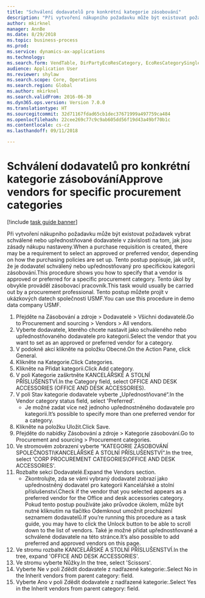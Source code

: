 ```yaml
--- 
title: "Schválení dodavatelů pro konkrétní kategorie zásobování"
description: "Při vytvoření nákupního požadavku může být existovat požadavek vybrat schválené nebo upřednostňované dodavatele v závislosti na tom, jak jsou zásady nákupu nastaveny."
author: mkirknel
manager: AnnBe
ms.date: 8/29/2018
ms.topic: business-process
ms.prod: 
ms.service: dynamics-ax-applications
ms.technology: 
ms.search.form: VendTable, DirPartyEcoResCategory, EcoResCategorySingleLookup, ProcCategoryHierarchyManagement
audience: Application User
ms.reviewer: shylaw
ms.search.scope: Core, Operations
ms.search.region: Global
ms.author: mkirknel
ms.search.validFrom: 2016-06-30
ms.dyn365.ops.version: Version 7.0.0
ms.translationtype: HT
ms.sourcegitcommit: 32d71167fdad65cb1dec37671999a497759ca484
ms.openlocfilehash: 22cee269c77c9c9ab605dd56f19d43a49bf70b1c
ms.contentlocale: cs-cz
ms.lasthandoff: 09/11/2018

---
```

# <a name="approve-vendors-for-specific-procurement-categories"></a><span data-ttu-id="c145c-103">Schválení dodavatelů pro konkrétní kategorie zásobování</span><span class="sxs-lookup"><span data-stu-id="c145c-103">Approve vendors for specific procurement categories</span></span>

[!include [task guide banner](../../includes/task-guide-banner.md)]

<span data-ttu-id="c145c-104">Při vytvoření nákupního požadavku může být existovat požadavek vybrat schválené nebo upřednostňované dodavatele v závislosti na tom, jak jsou zásady nákupu nastaveny.</span><span class="sxs-lookup"><span data-stu-id="c145c-104">When a purchase requisition is created, there may be a requirement to select an approved or preferred vendor, depending on how the purchasing policies are set up.</span></span> <span data-ttu-id="c145c-105">Tento postup popisuje, jak určit, že je dodavatel schválený nebo upřednostňovaný pro specifickou kategorii zásobování.</span><span class="sxs-lookup"><span data-stu-id="c145c-105">This procedure shows you how to specify that a vendor is approved or preferred for a specific procurement category.</span></span> <span data-ttu-id="c145c-106">Tento úkol by obvykle prováděl zásobovací pracovník.</span><span class="sxs-lookup"><span data-stu-id="c145c-106">This task would usually be carried out by a procurement professional.</span></span> <span data-ttu-id="c145c-107">Tento postup můžete projít v ukázkových datech společnosti USMF.</span><span class="sxs-lookup"><span data-stu-id="c145c-107">You can use this procedure in demo data company USMF.</span></span>

1. <span data-ttu-id="c145c-108">Přejděte na Zásobování a zdroje > Dodavatelé > Všichni dodavatelé.</span><span class="sxs-lookup"><span data-stu-id="c145c-108">Go to Procurement and sourcing > Vendors > All vendors.</span></span>
2. <span data-ttu-id="c145c-109">Vyberte dodavatele, kterého chcete nastavit jako schváleného nebo upřednostňovaného dodavatele pro kategorii.</span><span class="sxs-lookup"><span data-stu-id="c145c-109">Select the vendor that you want to set as an approved or preferred vendor for a category.</span></span>
3. <span data-ttu-id="c145c-110">V podokně akcí klikněte na položku Obecné.</span><span class="sxs-lookup"><span data-stu-id="c145c-110">On the Action Pane, click General.</span></span>
4. <span data-ttu-id="c145c-111">Klikněte na Kategorie.</span><span class="sxs-lookup"><span data-stu-id="c145c-111">Click Categories.</span></span>
5. <span data-ttu-id="c145c-112">Klikněte na Přidat kategorii.</span><span class="sxs-lookup"><span data-stu-id="c145c-112">Click Add category.</span></span>
6. <span data-ttu-id="c145c-113">V poli Kategorie zaškrtněte KANCELÁŘSKÉ A STOLNÍ PŘÍSLUŠENSTVÍ.</span><span class="sxs-lookup"><span data-stu-id="c145c-113">In the Category field, select OFFICE AND DESK ACCESSORIES (OFFICE AND DESK ACCESSORIES).</span></span>
7. <span data-ttu-id="c145c-114">V poli Stav kategorie dodavatele vyberte „Upřednostňované“.</span><span class="sxs-lookup"><span data-stu-id="c145c-114">In the Vendor category status field, select 'Preferred'.</span></span>
    * <span data-ttu-id="c145c-115">Je možné zadat více než jednoho upřednostněného dodavatele pro kategorii.</span><span class="sxs-lookup"><span data-stu-id="c145c-115">It’s possible to specify more than one preferred vendor for a category.</span></span>  
8. <span data-ttu-id="c145c-116">Klikněte na položku Uložit.</span><span class="sxs-lookup"><span data-stu-id="c145c-116">Click Save.</span></span>
9. <span data-ttu-id="c145c-117">Přejděte do nabídky Zásobování a zdroje > Kategorie zásobování.</span><span class="sxs-lookup"><span data-stu-id="c145c-117">Go to Procurement and sourcing > Procurement categories.</span></span>
10. <span data-ttu-id="c145c-118">Ve stromovém zobrazení vyberte “KATEGORIE ZÁSOBOVÁNÍ SPOLEČNOSTI\KANCELÁŘSKÉ A STOLNÍ PŘÍSLUŠENSTVÍ“.</span><span class="sxs-lookup"><span data-stu-id="c145c-118">In the tree, select 'CORP PROCUREMENT CATEGORIES\OFFICE AND DESK ACCESSORIES'.</span></span>
11. <span data-ttu-id="c145c-119">Rozbalte sekci Dodavatelé.</span><span class="sxs-lookup"><span data-stu-id="c145c-119">Expand the Vendors section.</span></span>
    * <span data-ttu-id="c145c-120">Zkontrolujte, zda se vámi vybraný dodavatel zobrazí jako upřednostněný dodavatel pro kategorii Kancelářské a stolní příslušenství.</span><span class="sxs-lookup"><span data-stu-id="c145c-120">Check if the vendor that you selected  appears as a preferred vendor for the Office and desk accessories category.</span></span> <span data-ttu-id="c145c-121">Pokud tento postup používáte jako průvodce úkolem, může být nutné kliknutím na tlačítko Odemknout umožnit procházení seznamem dodavatelů.</span><span class="sxs-lookup"><span data-stu-id="c145c-121">If you’re running this procedure as a task guide, you may have to click the Unlock button to be able to scroll down to the list of vendors.</span></span>  <span data-ttu-id="c145c-122">Také je možné přidat upřednostňované a schválené dodavatele na této stránce.</span><span class="sxs-lookup"><span data-stu-id="c145c-122">It’s also possible to add preferred and approved vendors on this page.</span></span>  
12. <span data-ttu-id="c145c-123">Ve stromu rozbalte KANCELÁŘSKÉ A STOLNÍ PŘÍSLUŠENSTVÍ.</span><span class="sxs-lookup"><span data-stu-id="c145c-123">In the tree, expand 'OFFICE AND DESK ACCESSORIES'.</span></span>
13. <span data-ttu-id="c145c-124">Ve stromu vyberte Nůžky.</span><span class="sxs-lookup"><span data-stu-id="c145c-124">In the tree, select 'Scissors'.</span></span>
14. <span data-ttu-id="c145c-125">Vyberte Ne v poli Zdědit dodavatele z nadřazené kategorie:.</span><span class="sxs-lookup"><span data-stu-id="c145c-125">Select No in the Inherit vendors from parent category: field.</span></span>
15. <span data-ttu-id="c145c-126">Vyberte Ano v poli Zdědit dodavatele z nadřazené kategorie:.</span><span class="sxs-lookup"><span data-stu-id="c145c-126">Select Yes in the Inherit vendors from parent category: field.</span></span>


